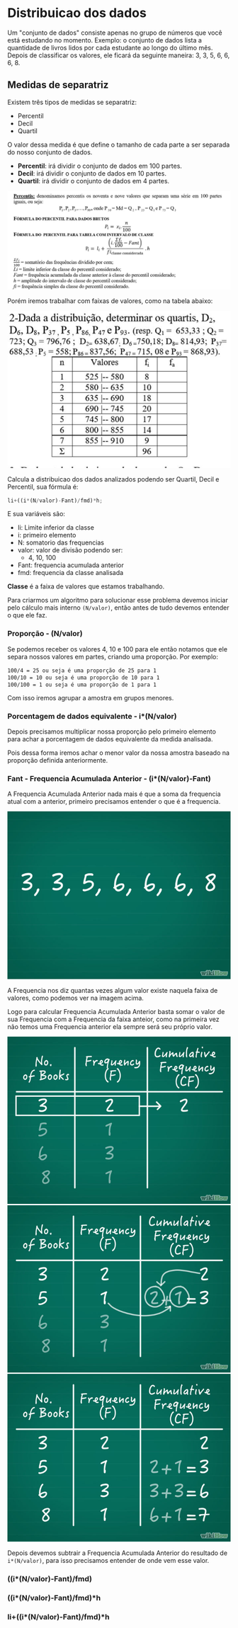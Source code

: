 # Distribuicao dos dados


Um "conjunto de dados" consiste apenas no grupo de números que você está estudando no momento. Exemplo: o conjunto de dados lista a quantidade de livros lidos por cada estudante ao longo do último mês. Depois de classificar os valores, ele ficará da seguinte maneira: 3, 3, 5, 6, 6, 6, 8.

## Medidas de separatriz

Existem três tipos de medidas se separatriz:

- Percentil
- Decil
- Quartil

O valor dessa medida é que define o tamanho de cada parte a ser separada do nosso conjunto de dados.

- **Percentil**: irá dividir o conjunto de dados em 100 partes.
- **Decil**: irá dividir o conjunto de dados em 10 partes.
- **Quartil**: irá dividir o conjunto de dados em 4 partes.


![](./material/imgs/formula-percentil.jpg)

Porém iremos trabalhar com faixas de valores, como na tabela abaixo:

![](./material/imgs/tabela.jpg)

Calcula a distribuicao dos dados analizados podendo ser Quartil, Decil e Percentil, sua fórmula é:

```js
li+((i*(N/valor)-Fant)/fmd)*h;
```

E sua variáveis são:

- li: Limite inferior da classe
- i: primeiro elemento
- N: somatorio das frequencias
- valor: valor de divisão podendo ser:
  - 4, 10, 100
- Fant: frequencia acumulada anterior
- fmd: frequencia da classe analisada

**Classe** é a faixa de valores que estamos trabalhando.

Para criarmos um algoritmo para solucionar esse problema devemos iniciar pelo cálculo mais interno `(N/valor)`, então antes de tudo devemos entender o que ele faz.

### Proporção - (N/valor)

Se podemos receber os valores 4, 10 e 100 para ele então notamos que ele separa nossos valores em partes, criando uma proporção. Por exemplo:

```
100/4 = 25 ou seja é uma proporção de 25 para 1
100/10 = 10 ou seja é uma proporção de 10 para 1
100/100 = 1 ou seja é uma proporção de 1 para 1
```

Com isso iremos agrupar a amostra em grupos menores.

### Porcentagem de dados equivalente - i*(N/valor)

Depois precisamos multiplicar nossa proporção pelo primeiro elemento para achar a porcentagem de dados equivalente da medida analisada.

Pois dessa forma iremos achar o menor valor da nossa amostra baseado na proporção definida anteriormente.

### Fant - Frequencia Acumulada Anterior - (i*(N/valor)-Fant)

A Frequencia Acumulada Anterior nada mais é que a soma da frequencia atual com a anterior, primeiro precisamos entender o que é a frequencia.

![](./material/imgs/frequencia-01.jpg)

A Frequencia nos diz quantas vezes algum valor existe naquela faixa de valores, como podemos ver na imagem acima.

Logo para calcular Frequencia Acumulada Anterior basta somar o valor de sua Frequencia com a Frequencia da faixa anteior, como na primeira vez não temos uma Frequencia anterior ela sempre será seu próprio valor.

![](./material/imgs/frequencia-02.jpg)
![](./material/imgs/frequencia-03.jpg)
![](./material/imgs/frequencia-04.jpg)

Depois devemos subtrair a Frequencia Acumulada Anterior do resultado de `i*(N/valor)`, para isso precisamos entender de onde vem esse valor.

### ((i*(N/valor)-Fant)/fmd)

### ((i*(N/valor)-Fant)/fmd)*h

### li+((i*(N/valor)-Fant)/fmd)*h

